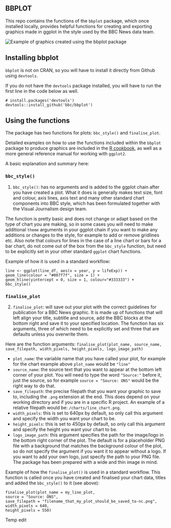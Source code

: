 ## BBPLOT

This repo contains the functions of the `bbplot` package, which once installed locally, provides helpful functions for creating and exporting  graphics made in ggplot in the style used by the BBC News data team.

![Example of graphics created using the bbplot package](chart_examples/bbplot_example_plots.png)

## Installing bbplot

`bbplot` is not on CRAN, so you will have to install it directly from Github using `devtools`. 

If you do not have the `devtools` package installed, you will have to run the first line in the code below as well. 

```
# install.packages('devtools')
devtools::install_github('bbc/bbplot')
```

## Using the functions

The package has two functions for plots: `bbc_style()` and `finalise_plot`.

Detailed examples on how to use the functions included within the `bbplot` package to produce graphics are included in the [R cookbook](https://bbc.github.io/rcookbook/), as well as a more general reference manual for working with `ggplot2`.

A basic explanation and summary here:

### `bbc_style()`

1. `bbc_style()`: has no arguments and is added to the ggplot chain after you have created a plot. What it does is generally makes text size, font and colour, axis lines, axis text and many other standard chart components into BBC style, which has been formulated together with the Visual Journalism design team. 

The function is pretty basic and does not change or adapt based on the type of chart you are making, so in some cases you will need to make additional `theme` arguments in your ggplot chain if you want to make any additions or changes to the style, for example to add or remove gridlines etc. Also note that colours for lines in the case of a line chart or bars for a bar chart, do not come out of the box from the `bbc_style` function, but need to be explicitly set in your other standard `ggplot` chart functions.

Example of how it is used in a standard workflow:

```
line <- ggplot(line_df, aes(x = year, y = lifeExp)) +
geom_line(colour = "#007f7f", size = 1) +
geom_hline(yintercept = 0, size = 1, colour="#333333") +
bbc_style()
```
### `finalise_plot`

2. `finalise_plot`: will save out your plot with the correct guidelines for publication for a BBC News graphic. It is made up of functions that will left align your title, subtitle and source, add the BBC blocks at the bottom right and save it to your specified location. The function has six arguments, three of which need to be explicitly set and three that are defaults unless you overwrite them.  

Here are the function arguments:
`finalise_plot(plot_name, source_name, save_filepath, width_pixels, height_pixels, logo_image_path)`

* `plot_name`: the variable name that you have called your plot, for example for the chart example above `plot_name` would be `"line"`    
*  `source_name`: the source text that you want to appear at the bottom left corner of your plot. You will need to type the word `"Source:"`  before it, just the source, so for example `source = "Source: ONS"` would be the right way to do that.
* `save_filepath`: the precise filepath that you want your graphic to save to, including the `.png` extension at the end. This does depend on your working directory and if you are in a specific R project. An example of a relative filepath would be: `/charts/line_chart.png`.  
* `width_pixels`: this is set to 640px by default, so only call this argument and specify the width you want your chart to be. 
* `height_pixels`: this is set to 450px by default, so only call this argument and specify the height you want your chart to be. 
* `logo_image_path`: this argument specifies the path for the image/logo in the bottom right corner of the plot. The default is for a placeholder PNG file with a background that matches the background colour of the plot, so do not specify the argument if you want it to appear without a logo. If you want to add your own logo, just specify the path to your PNG file. The package has been prepared with a wide and thin image in mind. 

Example of how the `finalise_plot()` is used in a standard workflow. This function is called once you have created and finalised your chart data, titles and added the `bbc_style()` to it (see above):

```
finalise_plot(plot_name = my_line_plot,
source = "Source: ONS",
save_filepath = "filename_that_my_plot_should_be_saved_to-nc.png",
width_pixels = 640,
height_pixels = 550)
```

Temp edit 
